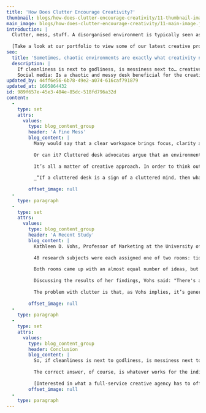 ```yaml
---
title: 'How Does Clutter Encourage Creativity?'
thumbnail: blogs/how-does-clutter-encourage-creativity/11-thumbnail-image.jpg
main_image: blogs/how-does-clutter-encourage-creativity/11-main-image.jpg
introduction: |
  Clutter, mess, stuff. A disorganised environment is typically seen as one which prevents us from thinking clearly. It’s an opinion shared by many – we’ve all seen articles that promote the minimalist approach, each one listing the beneficial qualities that decluttered space has on our productivity levels. But what happens when we flip the equation on its head? Is the conventional belief that we should refrain from a messy working environment actually detrimental to our levels of creativity?
  
  [Take a look at our portfolio to view some of our latest creative projects](/work)
seo:
  title: 'Sometimes, chaotic environments are exactly what creativity needs. Speak to the Think!Creative team today on 01253 297900'
  description: |
    If cleanliness is next to godliness, is messiness next to… creativeness?
    Social media: Is a chaotic and messy desk beneficial for the creative mind? Read our latest blog post to find out… Link in bio!
updated_by: 44ff6e56-6b78-49e2-a074-616caf791879
updated_at: 1605864432
id: 989f657e-45e3-404e-85dc-518fd796a32d
content:
  -
    type: set
    attrs:
      values:
        type: blog_content_group
        header: 'A Fine Mess'
        blog_content: |
          Many would say that a clear workspace brings focus, clarity and structure (indeed, cleaning one’s desk is often one of the top tips for overcoming creative block). A lack of distractions allows the mind to concentrate fully on the task at hand. Put simply, the argument is: if your desk is littered with random artefacts, then you can’t focus. Anxiety sets in, which means creativity simply cannot flow. 
          
          Or can it? Cluttered desk advocates argue that an environment devoid of character is unlikely to inspire creativity. They argue firmly against the ‘mess creates stress’ brigade, claiming that orderly environments fail to fire up the creative brain adequately, resulting in ideas that play things safe and fail to break new ground. 
          
          It’s all a matter of creative approach. In order to think outside the box and create something truly original, the mind needs to wander and form mental links between things that might not usually connect with one another. It’s those random connections that can often lead to a creative spark, hence the belief that a cluttered environment is what is needed for us to reach our true creative potential. 
          
          _“If a cluttered desk is a sign of a cluttered mind, then what are we to think of an empty desk?”_ – Albert Einstein 
          
        offset_image: null
  -
    type: paragraph
  -
    type: set
    attrs:
      values:
        type: blog_content_group
        header: 'A Recent Study'
        blog_content: |
          Kathleen D. Vohs, Professor of Marketing at the University of Minnesota, carried out a [study](https://www.psychologicalscience.org/news/releases/tidy-desk-or-messy-desk-each-has-its-benefits.html) to test whether messier environments led to increased creativity levels. The study set out to prove Vohs’ theory that “...being around messiness would lead people away from convention, in favour of new directions.”
          
          48 research subjects were each assigned one of two rooms: tidy or messy. The subjects were asked to imagine a ping-pong ball factory needed new ideas for the uses of ping-pong balls. Ideas were judged according to how creative they were, with the least innovative responses including using the balls for beer pong. Examples of more creative solutions included using the balls as ice cube trays, as well as attaching them to chair legs to protect floors. 
          
          Both rooms came up with an almost equal number of ideas, but the subjects from the messy room were recorded as having dreamt up more creative solutions to the problem – 28% more creative, to be precise. Occupants of the messy room also thought up nearly 5 times as many ‘creative’ responses as those in the tidy room. 
          
          Discussing the results of her findings, Vohs said: "There's a multibillion-dollar industry to help people declutter their lives. Relationship partners, employers, everyone wants you to be neat. But there may be times being messy is good, too. I think messy people feel vindicated big time."
          
          The problem with clutter is that, as Vohs implies, it’s generally viewed in a negative light. Magazines, television shows and online articles all tend to promote decluttered lifestyles as the aspirational end goal. Similarly, most modern office environments are all about clean desks, as much for perceived clarity of thought as for corporate image. But what might this mean for those who buy into the ‘cluttered = creative’ equation? If, for fear of being labelled as messy, people feel pressured into maintaining a clear workspace, how detrimental could that be for creativity levels? 
          
        offset_image: null
  -
    type: paragraph
  -
    type: set
    attrs:
      values:
        type: blog_content_group
        header: Conclusion
        blog_content: |
          So, if cleanliness is next to godliness, is messiness next to… creativeness? 
          
          The correct answer, of course, is whatever works for the individual. Be it a messy desk, a minimalist’s paradise or a healthy blend of the two, it’s well worth the experimentation to find out what best suits your creative approach. And if working in complete cluttered chaos really is your preferred option, try not to see going against the grain as such a bad thing – to create something original requires us to break from convention too. 
          
          [Interested in what a full-service creative agency has to offer? Speak to our team today.](/contact)
        offset_image: null
  -
    type: paragraph
---
```

